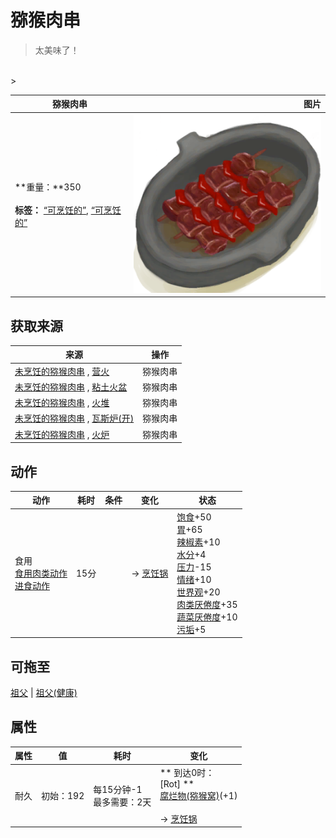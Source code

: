 # 猕猴肉串  
> 太美味了！  
<br>  
>   
  
  猕猴肉串  |   图片   
 ----  |  ----:   
 **重量：**350<br><br>**标签：**	[“可烹饪的”](tag_Cookable.md), [“可烹饪的”](tag_MealCookingpot.md)  |  <img decoding="async" src="Sprite/MacaqueSkewers.png" href="a.md" style="max-width:300px;max-height:300px;">   
  
## 获取来源  
来源  |  操作  
----  |  ----  
[未烹饪的猕猴肉串](MacaqueSkewersUncooked.md) , [营火](Campfire.md)  |  猕猴肉串  
[未烹饪的猕猴肉串](MacaqueSkewersUncooked.md) , [粘土火盆](ClayFirePit.md)  |  猕猴肉串  
[未烹饪的猕猴肉串](MacaqueSkewersUncooked.md) , [火堆](Fire.md)  |  猕猴肉串  
[未烹饪的猕猴肉串](MacaqueSkewersUncooked.md) , [瓦斯炉(开)](GasCookerOn.md)  |  猕猴肉串  
[未烹饪的猕猴肉串](MacaqueSkewersUncooked.md) , [火炉](Stove.md)  |  猕猴肉串  
## 动作  
动作  |  耗时  |  条件  |  变化  |  状态  
----  |  ----  |  ----  |  ----  |  ----  
食用<br>[食用肉类动作](CarnivorousAction.md)<br>[进食动作](EatingAction.md)  |  15分  |    |  → [烹饪锅](CookingPot.md)  |  [饱食](Satiation.md)+50<br>[胃](Stomach.md)+65<br>[辣椒素](Capsaicin.md)+10<br>[水分](Hydration.md)+4<br>[压力](Stress.md)-15<br>[情绪](Morale.md)+10<br>[世界观](Structure.md)+20<br>[肉类<nobr>厌倦度</nobr>](SaturationMeat.md)+35<br>[蔬菜<nobr>厌倦度</nobr>](SaturationVegetables.md)+10<br>[污垢](Filth.md)+5  
## 可拖至  
[祖父](Grandfather.md) | [祖父(健康)](GrandfatherHealthy.md)  
## 属性   
属性  |  值  |  耗时  |  变化  
----  |  ----  |  ----  |  ----  
耐久  |  初始：192  |  每15分钟-1<br>最多需要：2天  |  ** 到达0时： **<br>** [Rot] **<br>  [腐烂物(猕猴窝)](RottenRemains.md)(+1)<br><br>→ [烹饪锅](CookingPot.md)  
